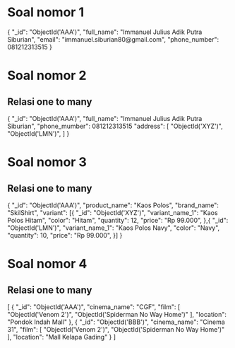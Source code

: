 <h1>Soal nomor 1</h1>
{
"_id": "ObjectId('AAA')",
"full_name": "Immanuel Julius Adik Putra Siburian",
"email": "immanuel.siburian80@gmail.com",
"phone_number": 081212313515
}

<h1>Soal nomor 2</h1>
<h2>Relasi one to many</h2>
{
    "_id": "ObjectId('AAA')",
    "full_name": "Immanuel Julius Adik Putra Siburian",
    "phone_mumber": 081212313515
    "address": [
        "ObjectId('XYZ')",
        "ObjectId('LMN')",
    ]
}

<h1>Soal nomor 3</h1>
<h2>Relasi one to many</h2>
{
    "_id": "ObjectId('AAA')",
    "product_name": "Kaos Polos",
    "brand_name": "SkilShirt",
    "variant": [{
        "_id": "ObjectId('XYZ')",
        "variant_name_1": "Kaos Polos Hitam",
        "color": "Hitam",
        "quantity": 12,
        "price": "Rp 99.000",
    },{
         "_id": "ObjectId('LMN')",
        "variant_name_1": "Kaos Polos Navy",
        "color": "Navy",
        "quantity": 10,
        "price": "Rp 99.000",
    }]
}

<h1>Soal nomor 4</h1>
<h2>Relasi one to many</h2>
[
    {
    "_id": "ObjectId('AAA')",
    "cinema_name": "CGF",
    "film": [
        "ObjectId('Venom 2')",
        "ObjectId('Spiderman No Way Home')"
    ],
    "location": "Pondok Indah Mall"
    },
    {
    "_id": "ObjectId('BBB')",
    "cinema_name": "Cinema 31",
    "film": [
        "ObjectId('Venom 2')",
        "ObjectId('Spiderman No Way Home')"
    ],
     "location": "Mall Kelapa Gading"
    }
]
